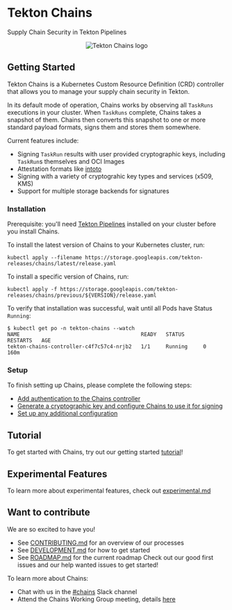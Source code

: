 # Tekton Chains
Supply Chain Security in Tekton Pipelines

<p align="center">
<img src="tekton_chains-color.png" alt="Tekton Chains logo"></img>
</p>


## Getting Started

Tekton Chains is a Kubernetes Custom Resource Definition (CRD) controller that allows you to manage your supply chain security in Tekton.

In its default mode of operation, Chains works by observing all `TaskRuns` executions in your cluster.
When `TaskRuns` complete, Chains takes a snapshot of them.
Chains then converts this snapshot to one or more standard payload formats, signs them and stores them somewhere.

Current features include:
* Signing `TaskRun` results with user provided cryptographic keys, including `TaskRun`s themselves and OCI Images
* Attestation formats like [intoto](docs/intoto.md)
* Signing with a variety of cryptograhic key types and services (x509, KMS)
* Support for multiple storage backends for signatures

### Installation
Prerequisite: you'll need [Tekton Pipelines](https://github.com/tektoncd/pipeline/blob/main/docs/install.md) installed on your cluster before you install Chains.

To install the latest version of Chains to your Kubernetes cluster, run:
```
kubectl apply --filename https://storage.googleapis.com/tekton-releases/chains/latest/release.yaml
```

To install a specific version of Chains, run:
```
kubectl apply -f https://storage.googleapis.com/tekton-releases/chains/previous/${VERSION}/release.yaml
```

To verify that installation was successful, wait until all Pods have Status `Running`:
```shell
$ kubectl get po -n tekton-chains --watch
NAME                                       READY   STATUS      RESTARTS   AGE
tekton-chains-controller-c4f7c57c4-nrjb2   1/1     Running     0          160m
```

### Setup
To finish setting up Chains, please complete the following steps:
* [Add authentication to the Chains controller](docs/authentication.md)
* [Generate a cryptographic key and configure Chains to use it for signing](docs/signing.md)
* [Set up any additional configuration](docs/config.md)


## Tutorial
To get started with Chains, try out our getting started [tutorial](docs/tutorial.md)!

## Experimental Features
To learn more about experimental features, check out [experimental.md](docs/experimental.md)

## Want to contribute

We are so excited to have you!

* See [CONTRIBUTING.md](CONTRIBUTING.md) for an overview of our processes
* See [DEVELOPMENT.md](DEVELOPMENT.md) for how to get started
* See [ROADMAP.md](ROADMAP.md) for the current roadmap
Check out our good first issues and our help wanted issues to get started!

To learn more about Chains:
* Chat with us in the [#chains](https://tektoncd.slack.com/messages/chains) Slack channel
* Attend the Chains Working Group meeting, details [here](https://github.com/tektoncd/community/blob/main/working-groups.md#chains)
